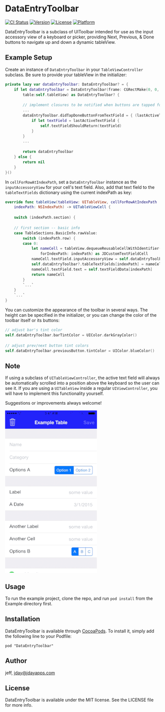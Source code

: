 # DataEntryToolbar

[![CI Status](https://travis-ci.org/jday001/DataEntryToolbar.svg?branch=master)](https://travis-ci.org/jday001/DataEntryToolbar)
[![Version](https://img.shields.io/cocoapods/v/DataEntryToolbar.svg?style=flat)](http://cocoadocs.org/docsets/DataEntryToolbar)
[![License](https://img.shields.io/cocoapods/l/DataEntryToolbar.svg?style=flat)](http://cocoadocs.org/docsets/DataEntryToolbar)
[![Platform](https://img.shields.io/cocoapods/p/DataEntryToolbar.svg?style=flat)](http://cocoadocs.org/docsets/DataEntryToolbar)


DataEntryToolbar is a subclass of UIToolbar intended for use as the input accessory view of a keyboard or picker, providing Next, Previous, & Done buttons to navigate up and down a dynamic tableView.

## Example Setup


Create an instance of `DataEntryToolbar` in your `TableViewController` subclass. Be sure to provide your tableView in the initializer:

```swift
private lazy var dataEntryToolbar: DataEntryToolbar? = {
    if let dataEntryToolbar = DataEntryToolbar(frame: CGRectMake(0, 0, UIScreen.mainScreen().bounds.width, 44), 
        table:self.tableView) as DataEntryToolbar? {
            
        // implement closures to be notified when buttons are tapped for additional customization:
        ...
        dataEntryToolbar.didTapDoneButtonFromTextField = { (lastActiveTextField) in
            if let textField = lastActiveTextField {
                self.textFieldShouldReturn(textField)
            }
        }
        ...

        return dataEntryToolbar
    } else {
        return nil
    }
}()
```


In `cellForRowAtIndexPath`, set a `DataEntryToolbar` instance as the `inputAccessoryView` for your cell's text field. Also, add that text field to the `tableTextFields` dictionary using the current indexPath as key:

```swift
override func tableView(tableView: UITableView, cellForRowAtIndexPath 
    indexPath: NSIndexPath) -> UITableViewCell {

    switch (indexPath.section) {

    // first section -- basic info
    case TableSections.BasicInfo.rawValue:
        switch (indexPath.row) {
        case 0:
            let nameCell = tableView.dequeueReusableCellWithIdentifier("NameCell", 
                forIndexPath: indexPath) as JDCustomTextFieldCell
            nameCell.textField.inputAccessoryView = self.dataEntryToolbar
            self.dataEntryToolbar?.tableTextFields[indexPath] = nameCell.textField
            nameCell.textField.text = self.textFieldData[indexPath]
            return nameCell
        }
        `...`
    }
    `...`
}
```


You can customize the appearance of the toolbar in several ways. The height can be specified in the initializer, or you can change the color of the toolbar itself or its buttons:

```swift
// adjust bar's tint color
self.dataEntryToolbar.barTintColor = UIColor.darkGrayColor()

// adjust prev/next button tint colors
self.dataEntryToolbar.previousButton.tintColor = UIColor.blueColor()
```



## Note

If using a subclass of `UITableViewController`, the active text field will always be automatically scrolled into a position above the keyboard so the user can see it. If you are using a `UITableView` inside a regular `UIViewController`, you will have to implement this functionality yourself.


Suggestions or improvements always welcome!

![Alt text](dataEntryToolbar.gif)

## Usage

To run the example project, clone the repo, and run `pod install` from the Example directory first.

## Installation

DataEntryToolbar is available through [CocoaPods](http://cocoapods.org). To install
it, simply add the following line to your Podfile:

    pod "DataEntryToolbar"

## Author

jeff, jday@jdayapps.com

## License

DataEntryToolbar is available under the MIT license. See the LICENSE file for more info.